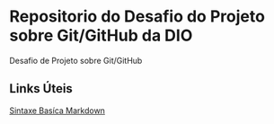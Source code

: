 # Repositorio do Desafio do Projeto sobre Git/GitHub da DIO
Desafio de Projeto sobre Git/GitHub

## Links Úteis
[Sintaxe  Basíca Markdown](https://www.markdownguide.org/basic-syntax/)    
